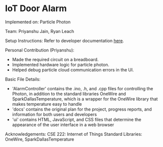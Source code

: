 # IoT Door Alarm
Implemented on: Particle Photon

Team: Priyanshu Jain, Ryan Leach

Setup Instructions: Refer to developer documentation [here](/docs/developer/README.md).

Personal Contribution (Priyanshu):
* Made the required circuit on a breadboard.
* Implemented hardware logic for particle photon.
* Helped debug particle cloud communication errors in the UI.

Basic File Details:
* 'AlarmController' contains the .ino, .h, and .cpp files for controlling the Photon, in addition to the standard libraries OneWire and SparkDallasTemperature, which is a wrapper for the OneWire library that makes temperature easy to handle
* 'docs' contains the original plan for the project, progress reports, and information for both users and developers
* 'ui' contains HTML, JavaScript, and CSS files that determine the appearance of the user interface in a web browser

Acknowledgements:
CSE 222: Internet of Things
Standard Libraries: OneWire, SparkDallasTemperature
